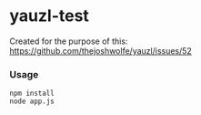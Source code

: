 # yauzl-test

Created for the purpose of this: https://github.com/thejoshwolfe/yauzl/issues/52

### Usage

```
npm install
node app.js
```
